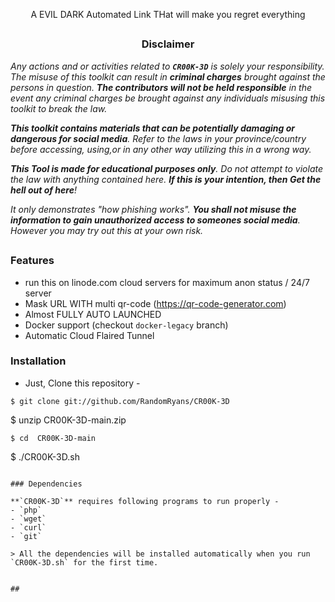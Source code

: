 
<p align="center">A EVIL DARK  Automated  Link THat will make you regret everything</p>

##

<h3><p align="center">Disclaimer</p></h3>

<i>Any actions and or activities related to <b>`CR00K-3D`</b> is solely your responsibility. The misuse of this toolkit can result in <b>criminal charges</b> brought against the persons in question. <b>The contributors will not be held responsible</b> in the event any criminal charges be brought against any individuals misusing this toolkit to break the law.

<b>This toolkit contains materials that can be potentially damaging or dangerous for social media</b>. Refer to the laws in your province/country before accessing, using,or in any other way utilizing this in a wrong way.

<b>This Tool is made for educational purposes only</b>. Do not attempt to violate the law with anything contained here. <b>If this is your intention, then Get the hell out of here</b>!

It only demonstrates "how phishing works". <b>You shall not misuse the information to gain unauthorized access to someones social media</b>. However you may try out this at your own risk.</i>

##

### Features

- run this on linode.com cloud servers for maximum anon status / 24/7 server
- Mask URL WITH multi qr-code (https://qr-code-generator.com)
- Almost FULLY AUTO LAUNCHED
- Docker support (checkout `docker-legacy` branch)
- Automatic Cloud Flaired Tunnel

### Installation

- Just, Clone this repository -
```
$ git clone git://github.com/RandomRyans/CR00K-3D
```
$ unzip CR00K-3D-main.zip
```
$ cd  CR00K-3D-main
```
$ ./CR00K-3D.sh
```

### Dependencies

**`CR00K-3D`** requires following programs to run properly - 
- `php`
- `wget`
- `curl`
- `git`

> All the dependencies will be installed automatically when you run `CR00K-3D.sh` for the first time.


##

